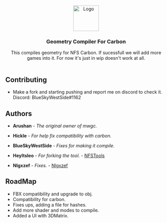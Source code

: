 <br/>
<p align="center">
  <a href="https://github.com/BlueSkyWestSide/PathFinderTool">
    <img src="https://icons.iconarchive.com/icons/3xhumed/mega-games-pack-30/256/Need-for-Speed-Carbon-new-1-icon.png" alt="Logo" width="80" height="80">
  </a>

  <h3 align="center">Geometry Compiler For Carbon</h3>

  <p align="center">
    This compiles geometry for NFS Carbon. 
    If sucessfull we will add more games into it. For now it's just in wip doesn't work at all. 
    <br/>
    <br/>
  </p>
</p>



## Contributing
* []() Make a fork and starting pushing and report me on discord to check it. Discord: BlueSkyWestSide#1162


## Authors

* **Arushan** - *The original owner of mwgc.*

* **Hickle** - *For help fix compatibility with carbon.*

* **BlueSkyWestSide** - *Fixes for making it compile.* 

* **HeyItsleo** - *For forking the tool.* - [NFSTools](https://github.com/NFSTools/mwgc) 

* **Nlgxzef**  - *Fixes.* - [Nlgxzef](https://github.com/nlgxzef/mwgc) 

## RoadMap

* []() FBX compatibility and upgrade to obj.
* []() Compatibility for carbon.
* []() Fixes ups, adding a file for hashes.
* []() Add more shader and modes to compile.
* []() Added a UI with 3DMatrix.
